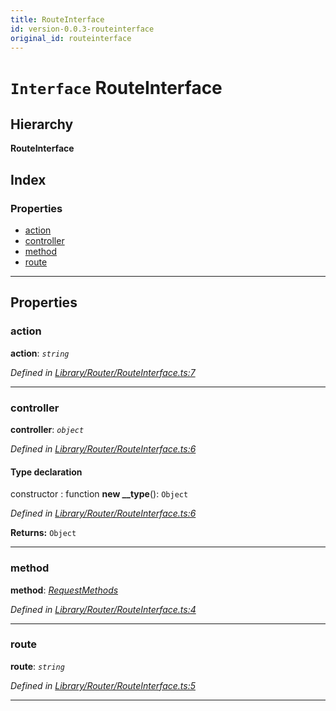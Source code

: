 ```yaml
---
title: RouteInterface
id: version-0.0.3-routeinterface
original_id: routeinterface
---
```


# `Interface` RouteInterface

## Hierarchy

**RouteInterface**

## Index

### Properties

* [action](routeinterface#action)
* [controller](routeinterface#controller)
* [method](routeinterface#method)
* [route](routeinterface#route)

---

## Properties

<a id="action"></a>

###  action

**action**: *`string`*

*Defined in [Library/Router/RouteInterface.ts:7](https://github.com/SpoonX/stix/blob/90d8ba3/src/Library/Router/RouteInterface.ts#L7)*

___
<a id="controller"></a>

###  controller

**controller**: *`object`*

*Defined in [Library/Router/RouteInterface.ts:6](https://github.com/SpoonX/stix/blob/90d8ba3/src/Library/Router/RouteInterface.ts#L6)*

#### Type declaration

 constructor : function
**new __type**(): `Object`

*Defined in [Library/Router/RouteInterface.ts:6](https://github.com/SpoonX/stix/blob/90d8ba3/src/Library/Router/RouteInterface.ts#L6)*

**Returns:** `Object`

___
<a id="method"></a>

###  method

**method**: *[RequestMethods](../enums/requestmethods)*

*Defined in [Library/Router/RouteInterface.ts:4](https://github.com/SpoonX/stix/blob/90d8ba3/src/Library/Router/RouteInterface.ts#L4)*

___
<a id="route"></a>

###  route

**route**: *`string`*

*Defined in [Library/Router/RouteInterface.ts:5](https://github.com/SpoonX/stix/blob/90d8ba3/src/Library/Router/RouteInterface.ts#L5)*

___

